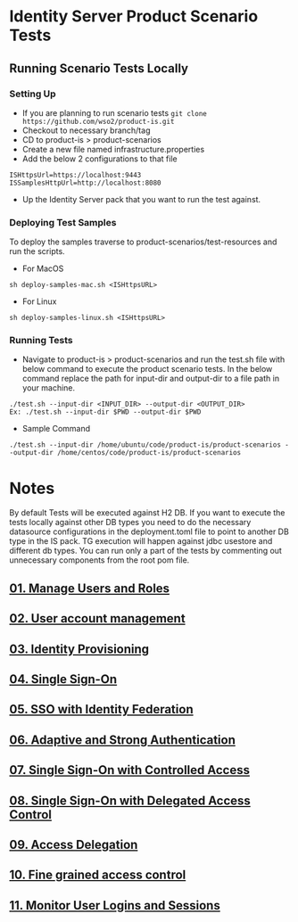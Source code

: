 # Identity Server Product Scenario Tests

## Running Scenario Tests Locally

### Setting Up
* If you are planning to run scenario tests
  ```git clone  https://github.com/wso2/product-is.git```
* Checkout to necessary branch/tag
* CD to product-is > product-scenarios
* Create a new file named infrastructure.properties
* Add the below 2 configurations to that file
```
ISHttpsUrl=https://localhost:9443 
ISSamplesHttpUrl=http://localhost:8080
```
* Up the Identity Server pack that you want to run the test against.

### Deploying Test Samples
To deploy the samples traverse to product-scenarios/test-resources and run the scripts.
* For MacOS
```
sh deploy-samples-mac.sh <ISHttpsURL>
```
* For Linux
```
sh deploy-samples-linux.sh <ISHttpsURL>
```

### Running Tests
* Navigate to product-is > product-scenarios and run the test.sh file with below command to execute the product scenario tests. In the below command replace the path for input-dir and output-dir to a file path in your machine.

```
./test.sh --input-dir <INPUT_DIR> --output-dir <OUTPUT_DIR>
Ex: ./test.sh --input-dir $PWD --output-dir $PWD
```

* Sample Command

```
./test.sh --input-dir /home/ubuntu/code/product-is/product-scenarios --output-dir /home/centos/code/product-is/product-scenarios
```

# Notes
By default Tests will be executed against H2 DB. If you want to execute the tests locally against other DB types you need to do the necessary datasource configurations in the deployment.toml file to point to another DB type in the IS pack.
TG execution will happen against jdbc usestore and different db types.
You can run only a part of the tests by commenting out unnecessary components from the root pom file.


## [01. Manage Users and Roles](1-manage-users-and-roles/README.md)

## [02. User account management](2-user-account-management/README.md)

## [03. Identity Provisioning ](3-identity-provisioning/README.md)

## [04. Single Sign-On ](4-single-sign-on/README.md)

## [05. SSO with Identity Federation ](5-sso-with-identity-federation/README.md)

## [06. Adaptive and Strong Authentication ](6-adaptive-and-strong-authentication/README.md)

## [07. Single Sign-On with Controlled Access ](7-single-sign-on-with-controlled-access/README.md)

## [08. Single Sign-On with Delegated Access Control ](8-single-sign-on-with-delegated-access-control/README.md)

## [09. Access Delegation ](9-access-delegation/README.md)

## [10. Fine grained access control ](10-fine-grained-access-control/README.md)

## [11. Monitor User Logins and Sessions ](11-monitor-user-logins-and-sessions/README.md)
